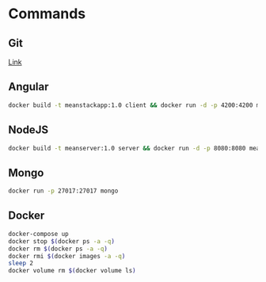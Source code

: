 # Commands

## Git

[Link](https://github.com/lydemann/docker-meanstack-demo/tree/master/client)

## Angular

``` zsh
docker build -t meanstackapp:1.0 client && docker run -d -p 4200:4200 meanstackapp:1.0
```

## NodeJS

``` zsh
docker build -t meanserver:1.0 server && docker run -d -p 8080:8080 meanserver:1.0
```

## Mongo

``` zsh
docker run -p 27017:27017 mongo
```

## Docker

```zsh
docker-compose up
docker stop $(docker ps -a -q)
docker rm $(docker ps -a -q)
docker rmi $(docker images -a -q)
sleep 2
docker volume rm $(docker volume ls)
```
